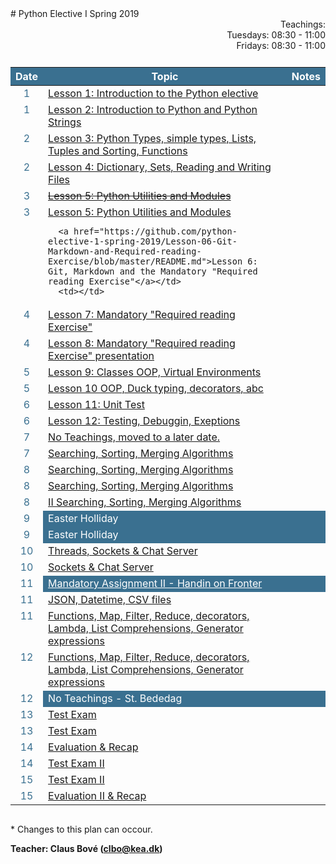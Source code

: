 <head>
  <style> 
    
    h1:first-of-type {display: none;}
    #github {text-align: right; margin:-50px 0 50px 0}
    #teachings {text-align: right; margin: 0px 0 10px 0}
    #tbl {display: inline-table}
    td {vertical-align: top;}
    thead th {background-color: #3a7090; color:#ffffff}
    td:nth-child(1) {color: #3a7090; text-align:center}
  </style>
</head>
# Python Elective I Spring 2019

<!-- <div id="github"><a href="https://github.com/python-elective-1-spring-2019/">GitHub</a>
</div> -->

<div id="teachings">
  Teachings: <br> Tuesdays: 08:30 - 11:00<br>Fridays: 08:30 - 11:00<br> 
</div>

<table id="tbl">
  <thead>
  <tr>
      <th>Date</th>
      <th>Topic</th>
      <th>Notes</th>
  </tr>
  </thead>
  <tbody>
  <tr>
      <td>1</td>
      <td>    
        <a href="https://github.com/python-elective-1-spring-2019/Lesson-01-Introduction-to-the-Python-elective/blob/master/README.md">Lesson 1: Introduction to the Python elective</a></td>
    <td></td>
  </tr>
  
  <tr>  
      <td>1</td>
      <td>
        <a href="https://github.com/python-elective-1-spring-2019/Lesson-02-Introduction-to-Python-and-Python-Strings/blob/master/README.md">Lesson 2: Introduction to Python and Python Strings</a></td>
      <td></td>
  </tr>
  
  <tr>
      <td>2</td>
      <td><a href="https://github.com/python-elective-1-spring-2019/Lesson-03-Python-Types-simple-types-Lists-Tuples-and-Sorting/blob/master/README.md">Lesson 3: Python Types, simple types, Lists, Tuples and Sorting, Functions</a></td>
      <td></td>
  </tr>
  
  <tr>    
      <td>2</td>
      <td><a href="https://github.com/python-elective-1-spring-2019/Lesson-04-Dictionary-Sets-Reading-and-Writing-Files/blob/master/README.md">Lesson 4: Dictionary, Sets, Reading and Writing Files</a></td>
      <td></td>
  </tr>
  
  <tr>
      <td>3</td>
      <td><a href="https://github.com/python-elective-1-spring-2019/Lesson-05-Python-Utilities-and-Modules/blob/master/README.md"><s>Lesson 5: Python Utilities and Modules</s></a></td>
      <td></td>
  </tr>  
  
  <tr>    
      <td>3</td> 
      <td><a href="https://github.com/python-elective-1-spring-2019/Lesson-05-Python-Utilities-and-Modules/blob/master/README.md">Lesson 5: Python Utilities and Modules</a><br>
      
      <a href="https://github.com/python-elective-1-spring-2019/Lesson-06-Git-Markdown-and-Required-reading-Exercise/blob/master/README.md">Lesson 6: Git, Markdown and the Mandatory "Required reading Exercise"</a></td>
      <td></td>
  </tr>
    <tr>     
      <td>4</td>
      <td><a href="https://github.com/python-elective-1-spring-2019/Lesson-07-Required-reading-Exercise/blob/master/README.md">Lesson 7: Mandatory "Required reading Exercise"</a></td>
      <td></td>
  </tr>
    <tr>
      <td>4</td>
      <td><a href="https://github.com/python-elective-1-spring-2019/Lesson-08-Required-reading-Exercise/blob/master/README.md">Lesson 8: Mandatory "Required reading Exercise" presentation</a></td>
      <td></td>
  </tr>
    <tr>   
      <td>5</td>
      <td><a href="https://github.com/python-elective-1-spring-2019/Lesson-09-Classes-OOP-Virtual-Environments-and-Packages">Lesson 9: Classes OOP, Virtual Environments</a></td>
      <td></td>
  </tr>
    <tr>  
      <td>5</td>
      <td><a href="https://github.com/python-elective-1-spring-2019/Lesson-10-oop-ducktyping-decorators-abc">Lesson 10 OOP, Duck typing, decorators, abc</a></td>
      <td></td>
  </tr>
  <tr> 
      <td>6</td>
      <td><a href="https://github.com/python-elective-1-spring-2019/Lesson-11-Unit-Test/blob/master/README.md">Lesson 11: Unit Test</a></td>
      <td></td>
  </tr>
  <tr>      
      <td>6</td>
      <td><a href="https://github.com/python-elective-1-spring-2019/Lesson-12-Testing-Debugging-Exeptions/blob/master/README.md">Lesson 12: Testing, Debuggin, Exeptions</a></td>
      <td></td>
  </tr>
  
  <tr>  
      <td>7</td>
      <td><a href="">No Teachings, moved to a later date.</a></td>
      <td></td>
  </tr>
  
  <tr> 
      <td>7</td>
      <td><a href="">Searching, Sorting, Merging Algorithms</a></td>
      <td></td>
  </tr>

  <tr>  
      <td>8</td>
      <td><a href="">Searching, Sorting, Merging Algorithms</a></td>
      <td></td>
  </tr>
  
  <tr> 
      <td>8</td>
      <td><a href="">Searching, Sorting, Merging Algorithms</a></td>
      <td></td>
  </tr>
    <tr> 
      <td>8</td>
      <td><a href="">II Searching, Sorting, Merging Algorithms</a></td>
      <td></td>
  </tr>
  <tr >
      <td>9</td>
      <td style="background-color: #3a7090; color:#fff">Easter Holliday</td>
      <td style="background-color: #3a7090; color:#fff"></td>
  </tr>
  <tr >
      <td>9</td>
      <td style="background-color: #3a7090; color:#fff">Easter Holliday</td>
      <td style="background-color: #3a7090; color:#fff"></td>
  </tr>
  <tr> 
      <td>10</td>
      <td><a href="">Threads, Sockets & Chat Server</a></td>
      <td></td>
  </tr>
  <tr>
      <td>10</td>
      <td><a href="">Sockets & Chat Server</a></td>
      <td></td>
  </tr>
    <tr>
      <td>11</td>
      <td style="background-color: #3a7090"><a href="https://github.com/python-elective-1-spring-2019/Mandatory_assignment_2/blob/master/README.md" style="color:#fff">Mandatory Assignment II - Handin on Fronter</a>
      </td>
      <td style="background-color: #3a7090; color:#fff"></td>
  </tr>
  <tr>
      <td>11</td>
      <td><a href="">JSON, Datetime, CSV files</a></td>
      <td></td>
  </tr>
  <tr>
      <td>11</td>
      <td><a href="">Functions, Map, Filter, Reduce, decorators, Lambda, List Comprehensions, Generator expressions</a></td>
      <td></td>
  </tr>
  <tr>
      <td>12</td>
      <td><a href="">Functions, Map, Filter, Reduce, decorators, Lambda, List Comprehensions, Generator expressions</a></td>
      <td></td>
  </tr>
  <tr>
      <td>12</td>
      <td style="background-color: #3a7090; color:#fff">No Teachings - St. Bededag</td>
      <td style="background-color: #3a7090; color:#fff"></td>
  </tr>
  <tr>
      <td>13</td>
      <td><a href="">Test Exam</a></td>
      <td></td>
  </tr>
  <tr>
      <td>13</td>
      <td><a href="">Test Exam</a></td>
      <td></td>
  </tr>
  <tr>
      <td>14</td>
      <td><a href="">Evaluation & Recap</a></td>
      <td></td>
  </tr>
  <tr>
      <td>14</td>
      <td><a href="">Test Exam II</a></td>
      <td></td>
  </tr>
  <tr>    
      <td>15</td>
      <td><a href="">Test Exam II</a></td>
      <td></td>
  </tr>
  <tr>
      <td>15</td>
      <td><a href="">Evaluation II & Recap</a></td>
      <td></td>
  </tr>

  </tbody>
</table>
            
\* Changes to this plan can occour. <br>

__Teacher: Claus Bové (clbo@kea.dk)__

<script>
 var dates = [

        {week : 1, date : '08-02'},

        {week : 2, date : '19-02'},
        {week : 2, date : '22-02'}, 

        {week : 2, date : '26-02'}, 
        {week : 2, date : '01-03'}, 

        {week : 3, date : '05-03'}, 
        {week : 3, date : '08-03'},

        {week : 4, date : '12-03'}, 
        {week : 4, date : '15-03'},

        {week : 5, date : '19-03'}, 
        {week : 5, date : '22-03'}, 

        {week : 6, date : '26-03'}, 
        {week : 6, date : '29-03'}, 

        {week : 7, date : '02-04'}, 
        {week : 7, date : '05-04'},

        {week : 8, date : '09-04'},
        {week : 8, date : '12-04'},

        // week 9 Easter
        {week : 9, date : '23-04'},        
        {week : 9, date : '26-04'},

        {week : 10, date : '30-04'},
        {week : 10, date : '01-05'},
        {week : 10, date : '03-05'},

        {week : 11, date : '07-05'},
        {week : 11, date : '10-05'},

        {week : 12, date : '14-05'},
        {week : 12, date : '17-05'}, // st. bededag

        {week : 13, date : '21-05'},
        {week : 13, date : '24-05'},

        {week : 14, date : '28-05'},
        {week : 14, date : '31-05'},

        {week : 15, date : '04-06'},
        {week : 15, date : '07-06'}

    ]; 
  
 var table = document.getElementById("tbl");  
 var rows = table.getElementsByTagName("tr");
 
 for(i = 1; i < rows.length; i++){

     if(rows[i].getAttribute("class") === 'holliday'){
        i++;   
     }

      var tds = rows[i].getElementsByTagName("td"); 
      tds[0].innerHTML= dates[i-1].date + '-2019'; 
      // tds[1].innerHTML= dates[i-1].date + ' - 2018';  
    } 
 
</script>
